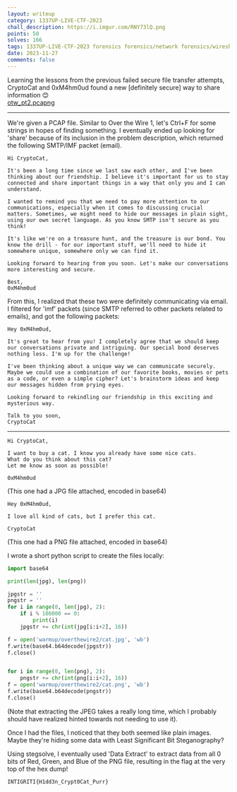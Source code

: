 ```yaml
---
layout: writeup
category: 1337UP-LIVE-CTF-2023
chall_description: https://i.imgur.com/RNY73lQ.png
points: 50
solves: 166
tags: 1337UP-LIVE-CTF-2023 forensics forensics/network forensics/wireshark forensics/stego forensics/lsb
date: 2023-11-27
comments: false
---
```


Learning the lessons from the previous failed secure file transfer attempts, CryptoCat and 0xM4hm0ud found a new [definitely secure] way to share information 😊  
[otw_pt2.pcapng](https://github.com/Nightxade/ctf-writeups/tree/master/assets/CTFs/1337UP-LIVE-CTF-2023/otw_pt2.pcapng)

---

We're given a PCAP file. Similar to Over the Wire 1, let's Ctrl+F for some strings in hopes of finding something. I eventually ended up looking for 'share' because of its inclusion in the problem description, which returned the following SMTP/IMF packet (email).  

    Hi CryptoCat,

    It's been a long time since we last saw each other, and I've been thinking about our friendship. I believe it's important for us to stay connected and share important things in a way that only you and I can understand.

    I wanted to remind you that we need to pay more attention to our communications, especially when it comes to discussing crucial matters. Sometimes, we might need to hide our messages in plain sight, using our own secret language. As you know SMTP isn't secure as you think!

    It's like we're on a treasure hunt, and the treasure is our bond. You know the drill - for our important stuff, we'll need to hide it somewhere unique, somewhere only we can find it.

    Looking forward to hearing from you soon. Let's make our conversations more interesting and secure.

    Best,
    0xM4hm0ud

From this, I realized that these two were definitely communicating via email. I filtered for 'imf' packets (since SMTP referred to other packets related to emails), and got the following packets:  

    Hey 0xM4hm0ud,

    It's great to hear from you! I completely agree that we should keep our conversations private and intriguing. Our special bond deserves nothing less. I'm up for the challenge!

    I've been thinking about a unique way we can communicate securely. 
    Maybe we could use a combination of our favorite books, movies or pets as a code, or even a simple cipher? Let's brainstorm ideas and keep our messages hidden from prying eyes.

    Looking forward to rekindling our friendship in this exciting and mysterious way.

    Talk to you soon,
    CryptoCat
---
    Hi CryptoCat,

    I want to buy a cat. I know you already have some nice cats.
    What do you think about this cat? 
    Let me know as soon as possible! 

    0xM4hm0ud

(This one had a JPG file attached, encoded in base64)



    Hey 0xM4hm0ud,

    I love all kind of cats, but I prefer this cat. 

    CryptoCat

(This one had a PNG file attached, encoded in base64)

I wrote a short python script to create the files locally:  

```py
import base64

print(len(jpg), len(png))

jpgstr = ''
pngstr = ''
for i in range(0, len(jpg), 2):
    if i % 100000 == 0:
        print(i)
    jpgstr += chr(int(jpg[i:i+2], 16))

f = open('warmup/overthewire2/cat.jpg', 'wb')
f.write(base64.b64decode(jpgstr))
f.close()


for i in range(0, len(png), 2):
    pngstr += chr(int(png[i:i+2], 16))
f = open('warmup/overthewire2/cat.png', 'wb')
f.write(base64.b64decode(pngstr))
f.close()
```

(Note that extracting the JPEG takes a really long time, which I probably should have realized hinted towards not needing to use it).  

Once I had the files, I noticed that they both seemed like plain images. Maybe they're hiding some data with Least Significant Bit Steganography?  

Using stegsolve, I eventually used 'Data Extract' to extract data from all 0 bits of Red, Green, and Blue of the PNG file, resulting in the flag at the very top of the hex dump!  

    INTIGRITI{H1dd3n_Crypt0Cat_Purr}